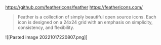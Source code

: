 https://github.com/feathericons/feather
https://feathericons.com/

> Feather is a collection of simply beautiful open source icons. Each icon is designed on a 24x24 grid with an emphasis on simplicity, consistency, and flexibility.

![[Pasted image 20221017220807.png]]